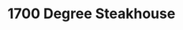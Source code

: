 ---
layout: '../../../layouts/Restaurant.astro'
title: 1700 Degree Steakhouse
lng: -76.8818805
lat: 40.2601682
color: '#31225D'
type: restaurant
address: One N 2nd St, Harrisburg, PA 17101
rating: 5
tags:
  - steakhouse
  - wine
  - fine dining
---